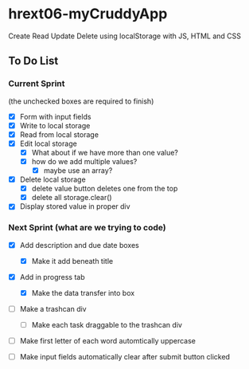 # hrext06-myCruddyApp
Create Read Update Delete using localStorage with JS, HTML and CSS


## To Do List

### Current Sprint
(the unchecked boxes are required to finish)
- [x] Form with input fields
- [x] Write to local storage
- [x] Read from local storage
- [x] Edit local storage
    - [x] What about if we have more than one value?
    - [x] how do we add multiple values?
        - [x] maybe use an array?

- [x] Delete local storage
    - [x] delete value button deletes one from the top
    - [x] delete all storage.clear()
- [x] Display stored value in proper div

### Next Sprint (what are we trying to code)
- [x] Add description and due date boxes
	-[x] Make it add beneath title

- [x] Add in progress tab
	- [x] Make the data transfer into box

- [ ] Make a trashcan div
	- [ ] Make each task draggable to the trashcan div

- [ ] Make first letter of each word automtically uppercase

- [ ] Make input fields automatically clear after submit button clicked 

